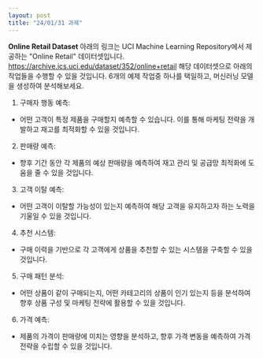 ```yaml
---
layout: post
title: "24/01/31 과제" 
---
```


**Online Retail Dataset**
아래의 링크는 UCI Machine Learning Repository에서 제공하는 "Online Retail" 데이터셋입니다.
https://archive.ics.uci.edu/dataset/352/online+retail
해당 데이터셋으로 아래의 작업들을 수행할 수 있을 것입니다.
6개의 예제 작업중 하나를 택일하고, 머신러닝 모델을 생성하여 분석해보세요.

1. 구매자 행동 예측:
  - 어떤 고객이 특정 제품을 구매할지 예측할 수 있습니다. 이를 통해 마케팅 전략을 개발하고 재고를 최적화할 수 있을 것입니다.

2. 판매량 예측:
  - 향후 기간 동안 각 제품의 예상 판매량을 예측하여 재고 관리 및 공급망 최적화에 도움을 줄 수 있을 것입니다.

3. 고객 이탈 예측:
  - 어떤 고객이 이탈할 가능성이 있는지 예측하여 해당 고객을 유지하고자 하는 노력을 기울일 수 있을 것입니다.

4. 추천 시스템:
  - 구매 이력을 기반으로 각 고객에게 상품을 추천할 수 있는 시스템을 구축할 수 있을 것입니다.

5. 구매 패턴 분석:
  - 어떤 상품이 같이 구매되는지, 어떤 카테고리의 상품이 인기 있는지 등을 분석하여 향후 상품 구성 및 마케팅 전략에 활용할 수 있을 것입니다.

6. 가격 예측:
  - 제품의 가격이 판매량에 미치는 영향을 분석하고, 향후 가격 변동을 예측하여 가격 전략을 수립할 수 있을 것입니다.
